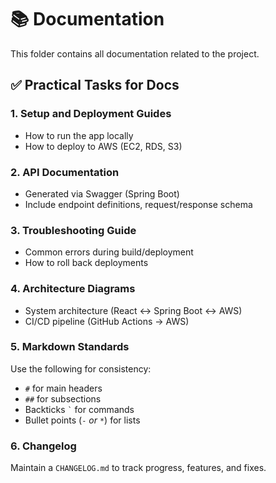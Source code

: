 # 📚 Documentation

This folder contains all documentation related to the project.

## ✅ Practical Tasks for Docs

### 1. Setup and Deployment Guides
- How to run the app locally
- How to deploy to AWS (EC2, RDS, S3)

### 2. API Documentation
- Generated via Swagger (Spring Boot)
- Include endpoint definitions, request/response schema

### 3. Troubleshooting Guide
- Common errors during build/deployment
- How to roll back deployments

### 4. Architecture Diagrams
- System architecture (React ↔ Spring Boot ↔ AWS)
- CI/CD pipeline (GitHub Actions → AWS)

### 5. Markdown Standards
Use the following for consistency:
- `#` for main headers
- `##` for subsections
- Backticks `` ` `` for commands
- Bullet points (`-` _or_ `*`) for lists

### 6. Changelog
Maintain a `CHANGELOG.md` to track progress, features, and fixes.